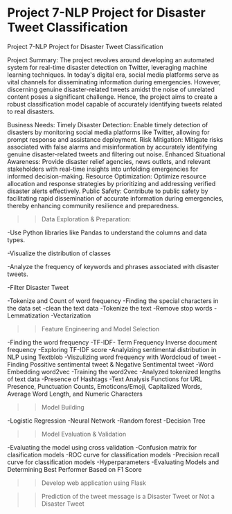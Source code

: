 # Project 7-NLP Project for Disaster Tweet Classification
 
 Project 7-NLP Project for Disaster Tweet Classification

Project Summary:
The project revolves around developing an automated system for real-time disaster detection on Twitter, leveraging machine learning techniques. In today's digital era, social media platforms serve as vital channels for disseminating information during emergencies. However, discerning genuine disaster-related tweets amidst the noise of unrelated content poses a significant challenge. Hence, the project aims to create a robust classification model capable of accurately identifying tweets related to real disasters.

Business Needs:
Timely Disaster Detection: Enable timely detection of disasters by monitoring social media platforms like Twitter, allowing for prompt response and assistance deployment.
Risk Mitigation: Mitigate risks associated with false alarms and misinformation by accurately identifying genuine disaster-related tweets and filtering out noise.
Enhanced Situational Awareness: Provide disaster relief agencies, news outlets, and relevant stakeholders with real-time insights into unfolding emergencies for informed decision-making.
Resource Optimization: Optimize resource allocation and response strategies by prioritizing and addressing verified disaster alerts effectively.
Public Safety: Contribute to public safety by facilitating rapid dissemination of accurate information during emergencies, thereby enhancing community resilience and preparedness.

>>Data Exploration & Preparation:

-Use Python libraries like Pandas to understand the columns and data types.

-Visualize the distribution of classes 

-Analyze the frequency of keywords and phrases associated with disaster tweets.

-Filter Disaster Tweet

-Tokenize and Count of word frequency
-Finding the special characters in the data set
-clean the text data
-Tokenize the text
-Remove stop words
-Lemmatization
-Vectarization 

>>Feature Engineering and Model Selection

-Finding the word frequency 
-TF-IDF- Term Frequency Inverse document frequency
-Exploring TF-IDF score
-Analyizing sentimental distribution in NLP using Textblob
-Viszulizing word frequency with Wordcloud of tweet
-Finding Possitive sentimental tweet & Negative Sentimental tweet
-Word Embedding word2vec
-Training the word2vec
-Analyzed tokenized lengths of text data
-Presence of Hashtags
-Text Analysis Functions for URL Presence, Punctuation Counts, Emoticons/Emoji, Capitalized Words, Average Word Length, and Numeric Characters

>>Model Building

-Logistic Regression
-Neural Network
-Random forest
-Decision Tree

>>Model Evaluation & Validation

-Evaluating the model using cross validation
-Confusion matrix for clasification models
-ROC curve for classification models
-Precision recall curve for classification models
-Hyperparameters
-Evaluating Models and Determining Best Performer Based on F1 Score

>>Develop web application using Flask

>>Prediction of the tweet message is a Disaster Tweet or Not a Disaster Tweet




















